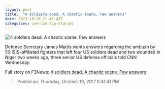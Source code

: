 ```yaml
---
layout: post
title:  "4 soldiers dead. A chaotic scene. Few answers"
date: 2017-10-19 21:41:41Z
categories: cnn-com-top-stories
---
```


![4 soldiers dead. A chaotic scene. Few answers](http://cdn.cnn.com/cnnnext/dam/assets/171017140706-mobapp-green-berets-niger-super-tease.jpg)

Defense Secretary James Mattis wants answers regarding the ambush by 50 ISIS-affiliated fighters that left four US soldiers dead and two wounded in Niger two weeks ago, three senior US defense officials told CNN Wednesday.


Full story on F3News: [4 soldiers dead. A chaotic scene. Few answers](http://www.f3nws.com/n/mCRu3B)

> Posted on: Thursday, October 19, 2017 9:41:41 PM
